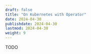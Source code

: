 ```yaml
---
draft: false
title: "On Kubernetes with Operator"
date: 2024-04-30
publishdate: 2024-04-30
lastmod: 2024-04-30
weight: 9
---
```


TODO